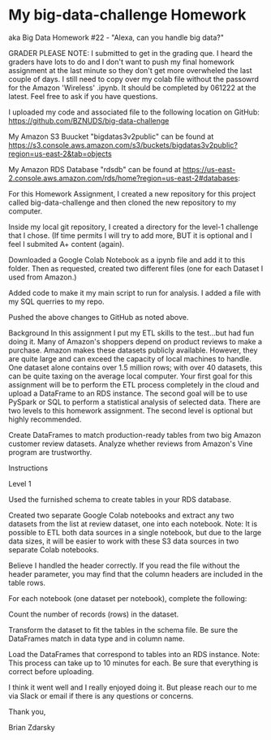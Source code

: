 # My big-data-challenge Homework 
aka Big Data Homework #22 - "Alexa, can you handle big data?"

GRADER PLEASE NOTE: I submitted to get in the grading que. I heard the graders have lots to do and I don't want to push my final homework assignment at the last minute so they don't get more overwheled the last couple of days. I still need to copy over my colab file without the passowrd for the Amazon 'Wireless' .ipynb. It should be completed by 061222 at the latest. Feel free to ask if you have questions.   



I uploaded my code and associated file to the following location on GitHub: https://github.com/BZNUDS/big-data-challenge

My Amazon S3 Buucket "bigdatas3v2public" can be found at https://s3.console.aws.amazon.com/s3/buckets/bigdatas3v2public?region=us-east-2&tab=objects

My Amazon RDS Database "rdsdb" can be found at https://us-east-2.console.aws.amazon.com/rds/home?region=us-east-2#databases:




For this Homework Assignment, I created a new repository for this project called big-data-challenge and then cloned the new repository to my computer.

Inside my local git repository, I created a directory for the level-1 challenge that I chose. (If time permits I will try to add more, BUT it is optional and I feel I submited A+ content (again).

Downloaded a Google Colab Notebook as a ipynb file and add it to this folder. Then as requested, created two different files (one for each Dataset I used from Amazon.)

Added code to make it my main script to run for analysis. I added a file with my SQL querries to my repo.

Pushed the above changes to GitHub as noted above.



Background
In this assignment I put my ETL skills to the test...but had fun doing it. Many of Amazon's shoppers depend on product reviews to make a purchase. Amazon makes these datasets publicly available. However, they are quite large and can exceed the capacity of local machines to handle. One dataset alone contains over 1.5 million rows; with over 40 datasets, this can be quite taxing on the average local computer. Your first goal for this assignment will be to perform the ETL process completely in the cloud and upload a DataFrame to an RDS instance. The second goal will be to use PySpark or SQL to perform a statistical analysis of selected data.
There are two levels to this homework assignment. The second level is optional but highly recommended.

Create DataFrames to match production-ready tables from two big Amazon customer review datasets.
Analyze whether reviews from Amazon's Vine program are trustworthy.


Instructions

Level 1

Used the furnished schema to create tables in your RDS database.

Created two separate Google Colab notebooks and extract any two datasets from the list at review dataset, one into each notebook.
Note: It is possible to ETL both data sources in a single notebook, but due to the large data sizes, it will be easier to work with these S3 data sources in two separate Colab notebooks.

Believe I handled the header correctly. If you read the file without the header parameter, you may find that the column headers are included in the table rows.

For each notebook (one dataset per notebook), complete the following:

Count the number of records (rows) in the dataset.

Transform the dataset to fit the tables in the schema file. Be sure the DataFrames match in data type and in column name.

Load the DataFrames that correspond to tables into an RDS instance. Note: This process can take up to 10 minutes for each. Be sure that everything is correct before uploading.

I think it went well and I really enjoyed doing it. But please reach our to me via Slack or email if there is any questions or concerns.

Thank you,

Brian Zdarsky
